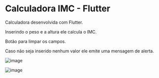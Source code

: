 # Calculadora IMC - Flutter

Calculadora desenvolvida com Flutter.

Inserindo o peso e a altura ele calcula o IMC.

Botão para limpar os campos.

Caso não seja inserido nenhum valor ele emite uma mensagem de alerta.

![image](https://user-images.githubusercontent.com/94297628/191876042-77c56b04-4abd-4fcc-9ce2-e05076c41076.png)

![image](https://user-images.githubusercontent.com/94297628/191876061-a572b4bb-767b-4c61-9814-1558b7e7e9f8.png)
